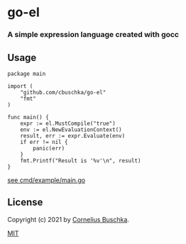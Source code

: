 # go-el

### A simple expression language created with gocc

## Usage

```
package main

import (
	"github.com/cbuschka/go-el"
	"fmt"
)

func main() {
	expr := el.MustCompile("true")
	env := el.NewEvaluationContext()
	result, err := expr.Evaluate(env)
	if err != nil {
		panic(err)
	}
	fmt.Printf("Result is '%v'\n", result)
}
```
[see cmd/example/main.go](./cmd/example/main.go)


## License
Copyright (c) 2021 by [Cornelius Buschka](https://github.com/cbuschka).

[MIT](./license.txt)
